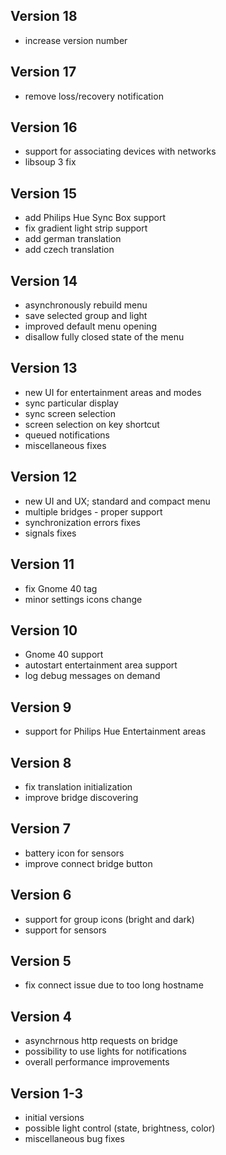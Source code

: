 ## Version 18
 * increase version number
## Version 17
 * remove loss/recovery notification
## Version 16
 * support for associating devices with networks
 * libsoup 3 fix
## Version 15
 * add Philips Hue Sync Box support
 * fix gradient light strip support
 * add german translation
 * add czech translation
## Version 14
 * asynchronously rebuild menu
 * save selected group and light
 * improved default menu opening
 * disallow fully closed state of the menu
## Version 13
 * new UI for entertainment areas and modes
 * sync particular display
 * sync screen selection
 * screen selection on key shortcut
 * queued notifications
 * miscellaneous fixes
## Version 12
 * new UI and UX; standard and compact menu
 * multiple bridges - proper support
 * synchronization errors fixes
 * signals fixes
## Version 11
 * fix Gnome 40 tag
 * minor settings icons change
## Version 10
 * Gnome 40 support
 * autostart entertainment area support
 * log debug messages on demand
## Version 9
 * support for Philips Hue Entertainment areas
## Version 8
 * fix translation initialization
 * improve bridge discovering
## Version 7
 * battery icon for sensors
 * improve connect bridge button
## Version 6
 * support for group icons (bright and dark)
 * support for sensors
## Version 5
 * fix connect issue due to too long hostname
## Version 4
 * asynchrnous http requests on bridge
 * possibility to use lights for notifications
 * overall performance improvements
## Version 1-3
 * initial versions
 * possible light control (state, brightness, color)
 * miscellaneous bug fixes


